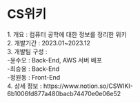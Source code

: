 <h1>CS위키</h1>
1. 개요 : 컴퓨터 공학에 대한 정보를 정리한 위키<br>
2. 개발기간 : 2023.01~2023.12<br>
3. 개발팀 구성 : <br>
-윤수오 : Back-End, AWS 서버 배포<br>
-최승용 : Back-End<br>
-정원동 : Front-End<br>
4. 상세 정보 : https://www.notion.so/CSWIKI-6b1006fd877a480bacb74470e0e06e52
